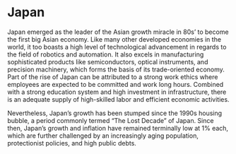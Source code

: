 # Japan

Japan emerged as the leader of the Asian growth miracle in 80s’ to become the first big Asian economy. Like many other developed economies in the world, it too boasts a high level of technological advancement in regards to the field of robotics and automation. It also excels in manufacturing sophisticated products like semiconductors, optical instruments, and precision machinery, which forms the basis of its trade-oriented economy. Part of the rise of Japan can be attributed to a strong work ethics where employees are expected to be committed and work long hours. Combined with a strong education system and high investment in infrastructure, there is an adequate supply of high-skilled labor and efficient economic activities.

Nevertheless, Japan’s growth has been stumped since the 1990s housing bubble, a period commonly termed “The Lost Decade” of Japan. Since then, Japan’s growth and inflation have remained terminally low at 1% each, which are further challenged by an increasingly aging population, protectionist policies, and high public debts.

